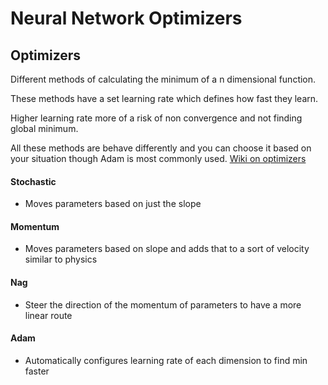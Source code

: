# Neural Network Optimizers
## Optimizers

Different methods of calculating the minimum of a n dimensional function.

These methods have a set learning rate which defines how fast they learn.

Higher learning rate more of a risk of non convergence and not finding global minimum.

All these methods are behave differently and you can choose it based on your situation though Adam is most commonly used.
[Wiki on optimizers](https://en.m.wikipedia.org/wiki/Stochastic_gradient_descent)


#### Stochastic
- Moves parameters based on just the slope 

#### Momentum
- Moves parameters based on slope and adds that to a sort of velocity similar to physics

#### Nag  
- Steer the direction of the momentum of parameters to have a more linear route

#### Adam 
- Automatically configures learning rate of each dimension to find min faster
